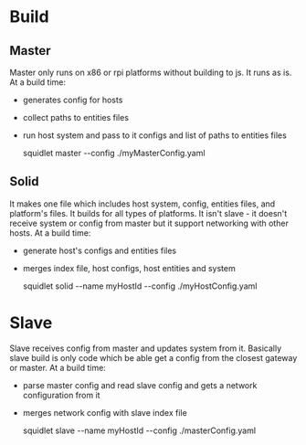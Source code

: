 # Build

## Master

Master only runs on x86 or rpi platforms without building to js. It runs as is.
At a build time:

* generates config for hosts
* collect paths to entities files
* run host system and pass to it configs and list of paths to entities files

    squidlet master --config ./myMasterConfig.yaml
    

## Solid

It makes one file which includes host system, config, entities files, and platform's files.
It builds for all types of platforms. It isn't slave - it doesn't receive system or config from master
but it support networking with other hosts.
At a build time:

* generate host's configs and entities files
* merges index file, host configs, host entities and system

    squidlet solid --name myHostId --config ./myHostConfig.yaml

# Slave

Slave receives config from master and updates system from it.
Basically slave build is only code which be able get a config from the closest gateway or master.
At a build time:

* parse master config and read slave config and gets a network configuration from it
* merges network config with slave index file

    squidlet slave --name myHostId --config ./masterConfig.yaml
